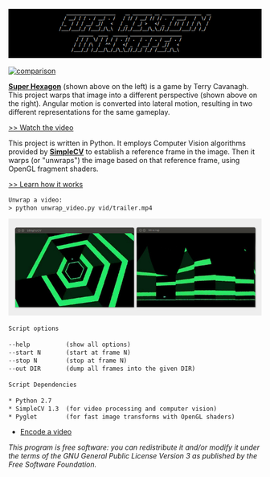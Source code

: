 ![Super Hexagon Unwrapper](img/header.png)

[![comparison](img/comparison.gif)](https://vimeo.com/78922669)

__[Super Hexagon](http://superhexagon.com/)__ (shown above on the left) is a
game by Terry Cavanagh.  This project warps that image into a different
perspective (shown above on the right).  Angular motion is converted into
lateral motion, resulting in two different representations for the same
gameplay.

[>> Watch the video](https://vimeo.com/78922669)

This project is written in Python.  It employs Computer Vision algorithms
provided by __[SimpleCV](http://www.simplecv.org/)__ to establish a reference
frame in the image.  Then it warps (or "unwraps") the image based on that
reference frame, using OpenGL fragment shaders.

[>> Learn how it works](code)

```
Unwrap a video:
> python unwrap_video.py vid/trailer.mp4
```

![screenshot](img/screenshot.jpg)

```
Script options

--help          (show all options)
--start N       (start at frame N)
--stop N        (stop at frame N)
--out DIR       (dump all frames into the given DIR)

Script Dependencies

* Python 2.7
* SimpleCV 1.3  (for video processing and computer vision)
* Pyglet        (for fast image transforms with OpenGL shaders)
```

* [Encode a video](vid)




_This program is free software: you can redistribute it and/or modify it under the terms
of the GNU General Public License Version 3 as published by the Free Software Foundation._
